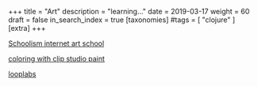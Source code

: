 +++
title = "Art"
description = "learning..."
date = 2019-03-17
weight = 60
draft = false
in_search_index = true
[taxonomies]
#tags = [ "clojure" ]
[extra]
+++

[Schoolism internet art school](https://getpocket.com/redirect?url=https%3A%2F%2Fwww.schoolism.com%2Fschool.php&formCheck=a1f91891ecde07c931b506e24ab0aff5)

[coloring with clip studio paint](https://graphixly.com/blogs/webinars/webinar-recording-clip-studio-paint-realistic-coloring-and-shading-with-ubisoft-senior-concept-artist-magdalena-proszowska?utm_source=newsletter&utm_medium=email&utm_campaign=clip_studio_paint_coloring_webinar_recording_now_available&utm_term=2019-03-02)

[looplabs](https://looplabs.com/beta)

